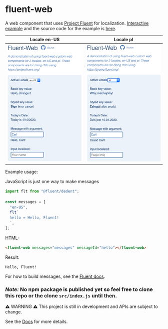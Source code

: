 # fluent-web

A web component that uses [Project Fluent](https://projectfluent.org/) for localization. [Interactive example](https://wolfadex.github.io/fluent-web/) and the source code for the example is [here](./src).

| Locale en-US                                            | Locale pl                                         |
| ------------------------------------------------------- | ------------------------------------------------- |
| ![example result locale en-US](./screen_shot_en-us.png) | ![example result locale pl](./screen_shot_pl.png) |

Example usage:

JavaScript is just one way to make messages

```js
import flt from "@fluent/dedent";

const messages = [
  "en-US",
  flt`
  hello = Hello, Fluent!
  `,
];
```

HTML:

```html
<fluent-web messages="messages" messageId="hello"></fluent-web>
```

Result:

```
Hello, Fluent!
```

For how to build messages, see the [Fluent docs](https://github.com/projectfluent/fluent/wiki).

### **_Note:_** No npm package is published yet so feel free to clone this repo or the clone `src/index.js` until then.

⚠️ WARNING ⚠️ This project is still in development and APIs are subject to change.

See the [Docs](./docs/index.md) for more details.
